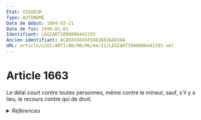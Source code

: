 ```yaml
---
État: VIGUEUR
Type: AUTONOME
Date de début: 1804-03-21
Date de fin: 2999-01-01
Identifiant: LEGIARTI000006442193
Ancien identifiant: ACAXXXXXXXX5X01663AAXXAA
URL: article/LEGI/ARTI/00/00/06/44/21/LEGIARTI000006442193.xml
---
```


<h1>Article 1663</h1>

Le délai court contre toutes personnes, même contre le mineur, sauf, s'il y a
lieu, le recours contre qui de droit.


<details>
  <summary><em>Références</em></summary>

  <h2>Références faites par l'article</h2>
  
  <ul>
    <li>
      CODIFICATION source Loi 1804-03-06
    </li>
    <li>
      CREATION source Loi 1804-03-06 promulguée le 16 mars 1804
    </li>
  </ul>
</details>
